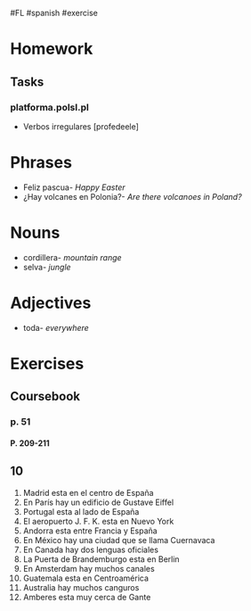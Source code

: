 #FL #spanish #exercise 

# Homework
## Tasks
### platforma.polsl.pl
- Verbos irregulares \[profedeele]

# Phrases
- Feliz pascua- *Happy Easter*
- ¿Hay volcanes en Polonia?- *Are there volcanoes in Poland?*

# Nouns
- cordillera- *mountain range*
- selva- *jungle*

# Adjectives
- toda- *everywhere*

# Exercises
## Coursebook
### p. 51
#### P. 209-211

## 10
1. Madrid esta en el centro de España
2. En París hay un edificio de Gustave Eiffel
3. Portugal esta al lado de España
4. El aeropuerto J. F. K. esta en Nuevo York
5. Andorra esta entre Francia y España
6. En México hay una ciudad que se llama Cuernavaca
7. En Canada hay dos lenguas oficiales
8. La Puerta de Brandemburgo esta en Berlin
9. En Amsterdam hay muchos canales
10. Guatemala esta en Centroamérica
11. Australia hay muchos canguros
12. Amberes esta muy cerca de Gante